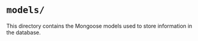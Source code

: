 # `models/`

This directory contains the Mongoose models used to store information in the database.
